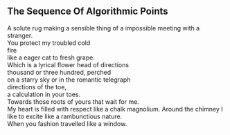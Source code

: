 The Sequence Of Algorithmic Points
----------------------------------
A solute rug making a sensible thing of a impossible meeting with a stranger.  
You protect my troubled cold  
fire  
like a eager cat to fresh grape.  
Which is a lyrical flower head of directions  
thousand or three hundred, perched  
on a starry sky or in the romantic telegraph  
directions of the toe,  
a calculation in your toes.  
Towards those roots of yours that wait for me.  
My heart is filled with respect like a chalk magnolium. Around the chimney I like to excite like a rambunctious nature.  
When you fashion travelled like a window.  
